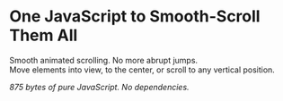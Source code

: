 # One JavaScript to Smooth-Scroll Them All

Smooth animated scrolling. No&nbsp;more abrupt jumps.
Move&nbsp;elements&nbsp;into&nbsp;view, to&nbsp;the&nbsp;center, or&nbsp;scroll&nbsp;to any vertical&nbsp;position.

*875 bytes of pure JavaScript. No&nbsp;dependencies.*
